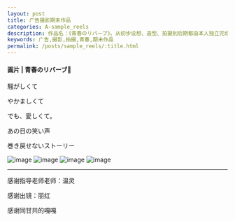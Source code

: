 ```yaml
---  
layout: post
title: 广告摄影期末作品
categories: A-sample_reels
description: 作品名：《青春のリバーブ》。从初步设想、造型、拍摄到后期都由本人独立完成。
keywords: 广告,摄影,拍摄,青春,期末作品
permalink: /posts/sample_reels/:title.html
---  
```


#### 画片 | 青春のリバーブ🍫



 騒がしくて

 やかましくて

でも、愛しくて。

 あの日の笑い声

 巻き戻せないストーリー
 
 
 ![image](/images/work/lihong1.jpg)
 ![image](/images/work/lihong2.jpg)
 ![image](/images/work/lihong3.jpg)
 ![image](/images/work/lihong4.jpg)
 
 
 
 

---
感谢指导老师老师：温灵

感谢出镜：丽红

感谢同甘共的嘎嘎